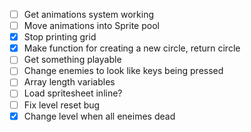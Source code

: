 - [ ] Get animations system working
- [ ] Move animations into Sprite pool
- [x] Stop printing grid
- [x] Make function for creating a new circle, return circle
- [ ] Get something playable
- [ ] Change enemies to look like keys being pressed
- [ ] Array length variables
- [ ] Load spritesheet inline?
- [ ] Fix level reset bug
- [x] Change level when all eneimes dead